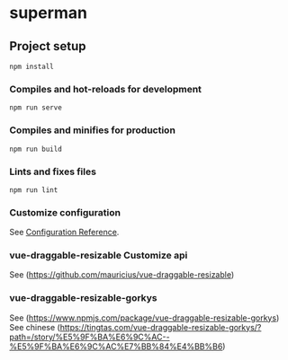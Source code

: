# superman

## Project setup
```
npm install
```

### Compiles and hot-reloads for development
```
npm run serve
```

### Compiles and minifies for production
```
npm run build
```

### Lints and fixes files
```
npm run lint
```

### Customize configuration
See [Configuration Reference](https://cli.vuejs.org/config/).

### vue-draggable-resizable Customize api
See (https://github.com/mauricius/vue-draggable-resizable)

### vue-draggable-resizable-gorkys
See (https://www.npmjs.com/package/vue-draggable-resizable-gorkys)
See chinese (https://tingtas.com/vue-draggable-resizable-gorkys/?path=/story/%E5%9F%BA%E6%9C%AC--%E5%9F%BA%E6%9C%AC%E7%BB%84%E4%BB%B6)